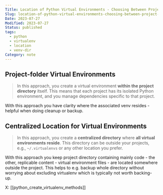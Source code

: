 ```yaml
---
Title: Location of Python Virtual Environments - Choosing Between Project-Folder and Centralized Folder
Slug: location-of-python-virtual-environments-choosing-between-project-folder-and-central-folder
Date: 2023-07-27
Modified: 2023-07-27
Status: published
tags:
  - python
  - virtualenv
  - location
  - venv-dir
Category: note
---
```


## Project-folder Virtual Environments
>
> In this approach, you create a virtual environment **within the project directory** itself. This means that each project has its isolated Python environment, and you manage dependencies specific to that project.

With this approach you have clarity where the associated venv resides - helpful when doing cleanup or backup.

## Centralized Location for Virtual Environments
>
> In this approach, you create a **centralized directory** where **all virtual environments reside**. This directory can be outside your projects, e.g., `~/.virtualenvs` or any other location you prefer.

With this approach you keep project directory containing mainly code - the other, replicable content - virtual environment files - are located somewhere outside the project. This helps to e.g. backup whole directory without worrying about excluding virtualenv which is typically not worth backing-up.

X: [[python_create_virtualenv_methods]]
